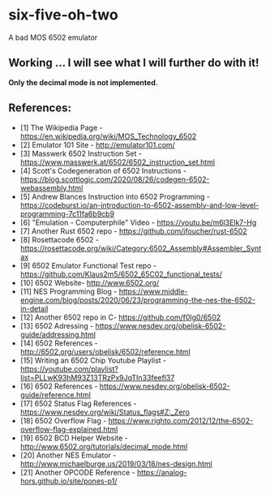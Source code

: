 # six-five-oh-two

A bad MOS 6502 emulator

## Working ... I will see what I will further do with it!

**Only the decimal mode is not implemented.**

## References:
* [1] The Wikipedia Page - <https://en.wikipedia.org/wiki/MOS_Technology_6502>
* [2] Emulator 101 Site - <http://emulator101.com/>
* [3] Masswerk 6502 Instruction Set - <https://www.masswerk.at/6502/6502_instruction_set.html>
* [4] Scott's Codegeneration of 6502 Instructions - <https://blog.scottlogic.com/2020/08/26/codegen-6502-webassembly.html>
* [5] Andrew Blances Instruction into 6502 Programming - <https://codeburst.io/an-introduction-to-6502-assembly-and-low-level-programming-7c11fa6b9cb9>
* [6] "Emulation - Computerphile" Video - <https://youtu.be/m6l3Elk7-Hg>
* [7] Another Rust 6502 repo - <https://github.com/jfoucher/rust-6502>
* [8] Rosettacode 6502 - <https://rosettacode.org/wiki/Category:6502_Assembly#Assembler_Syntax>
* [9] 6502 Emulator Functional Test repo - <https://github.com/Klaus2m5/6502_65C02_functional_tests/>
* [10] 6502 Website- <http://www.6502.org/>
* [11] NES Programming Blog - <https://www.middle-engine.com/blog/posts/2020/06/23/programming-the-nes-the-6502-in-detail>
* [12] Another 6502 repo in C- <https://github.com/f0lg0/6502>
* [13] 6502 Adressing - <https://www.nesdev.org/obelisk-6502-guide/addressing.html>
* [14] 6502 References - <http://6502.org/users/obelisk/6502/reference.html>
* [15] Writing an 6502 Chip Youtube Playlist - <https://youtube.com/playlist?list=PLLwK93hM93Z13TRzPx9JqTIn33feefl37>
* [16] 6502 References - <https://www.nesdev.org/obelisk-6502-guide/reference.html>
* [17] 6502 Status Flag References - <https://www.nesdev.org/wiki/Status_flags#Z:_Zero>
* [18] 6502 Overflow Flag - <https://www.righto.com/2012/12/the-6502-overflow-flag-explained.html>
* [19] 6502 BCD Helper Website - <http://www.6502.org/tutorials/decimal_mode.html>
* [20] Another NES Emulator - <http://www.michaelburge.us/2019/03/18/nes-design.html>
* [21] Another OPCODE Reference - <https://analog-hors.github.io/site/pones-p1/>
